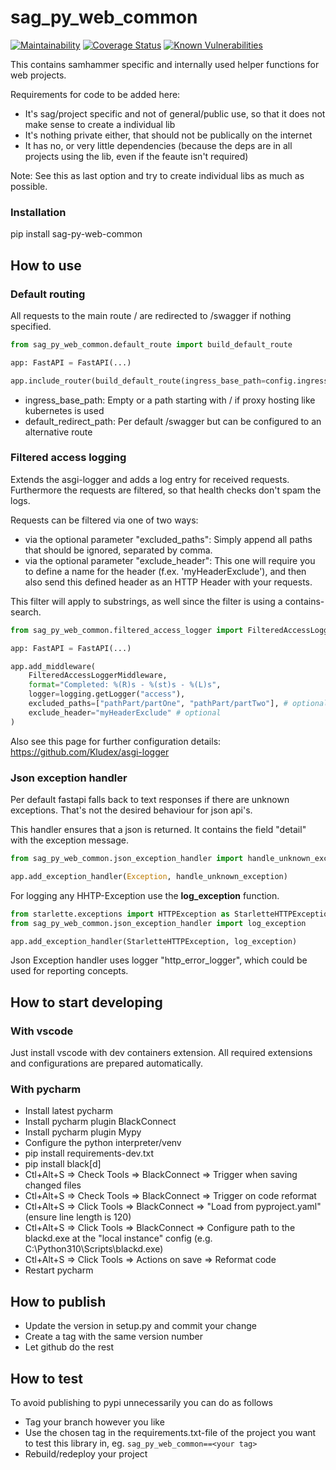 # sag_py_web_common

[![Maintainability][codeclimate-image]][codeclimate-url]
[![Coverage Status][coveralls-image]][coveralls-url]
[![Known Vulnerabilities][snyk-image]][snyk-url]

This contains samhammer specific and internally used helper functions for web projects.

Requirements for code to be added here:

- It's sag/project specific and not of general/public use, so that it does not make sense to create a individual lib
- It's nothing private either, that should not be publically on the internet
- It has no, or very little dependencies
  (because the deps are in all projects using the lib, even if the feaute isn't required)

Note: See this as last option and try to create individual libs as much as possible.

### Installation

pip install sag-py-web-common

## How to use

### Default routing

All requests to the main route / are redirected to /swagger if nothing specified.

```python
from sag_py_web_common.default_route import build_default_route

app: FastAPI = FastAPI(...)

app.include_router(build_default_route(ingress_base_path=config.ingress_base_path))
```

- ingress_base_path: Empty or a path starting with / if proxy hosting like kubernetes is used
- default_redirect_path: Per default /swagger but can be configured to an alternative route

### Filtered access logging

Extends the asgi-logger and adds a log entry for received requests.
Furthermore the requests are filtered, so that health checks don't spam the logs.

Requests can be filtered via one of two ways:

- via the optional parameter "excluded_paths": Simply append all paths that should be ignored, separated by comma.
- via the optional parameter "exclude_header": This one will require you to define a name for the header (f.ex. 'myHeaderExclude'), and then also send this defined header as an HTTP Header with your requests.

This filter will apply to substrings, as well since the filter is using a contains-search.

```python
from sag_py_web_common.filtered_access_logger import FilteredAccessLoggerMiddleware

app: FastAPI = FastAPI(...)

app.add_middleware(
    FilteredAccessLoggerMiddleware,
    format="Completed: %(R)s - %(st)s - %(L)s",
    logger=logging.getLogger("access"),
    excluded_paths=["pathPart/partOne", "pathPart/partTwo"], # optional
    exclude_header="myHeaderExclude" # optional
)
```

Also see this page for further configuration details: https://github.com/Kludex/asgi-logger

### Json exception handler

Per default fastapi falls back to text responses if there are unknown exceptions.
That's not the desired behaviour for json api's.

This handler ensures that a json is returned. It contains the field "detail" with the exception message.

```python
from sag_py_web_common.json_exception_handler import handle_unknown_exception

app.add_exception_handler(Exception, handle_unknown_exception)
```

For logging any HHTP-Exception use the **log_exception** function.

```python
from starlette.exceptions import HTTPException as StarletteHTTPException
from sag_py_web_common.json_exception_handler import log_exception

app.add_exception_handler(StarletteHTTPException, log_exception)
```

Json Exception handler uses logger "http_error_logger", which could be used for reporting concepts.

## How to start developing

### With vscode

Just install vscode with dev containers extension. All required extensions and configurations are prepared automatically.

### With pycharm

- Install latest pycharm
- Install pycharm plugin BlackConnect
- Install pycharm plugin Mypy
- Configure the python interpreter/venv
- pip install requirements-dev.txt
- pip install black[d]
- Ctl+Alt+S => Check Tools => BlackConnect => Trigger when saving changed files
- Ctl+Alt+S => Check Tools => BlackConnect => Trigger on code reformat
- Ctl+Alt+S => Click Tools => BlackConnect => "Load from pyproject.yaml" (ensure line length is 120)
- Ctl+Alt+S => Click Tools => BlackConnect => Configure path to the blackd.exe at the "local instance" config (e.g. C:\Python310\Scripts\blackd.exe)
- Ctl+Alt+S => Click Tools => Actions on save => Reformat code
- Restart pycharm

## How to publish

- Update the version in setup.py and commit your change
- Create a tag with the same version number
- Let github do the rest

## How to test

To avoid publishing to pypi unnecessarily you can do as follows

- Tag your branch however you like
- Use the chosen tag in the requirements.txt-file of the project you want to test this library in, eg. `sag_py_web_common==<your tag>`
- Rebuild/redeploy your project

[codeclimate-image]: https://api.codeclimate.com/v1/badges/533686a1f4d644151adb/maintainability
[codeclimate-url]: https://codeclimate.com/github/SamhammerAG/sag_py_web_common/maintainability
[coveralls-image]: https://coveralls.io/repos/github/SamhammerAG/sag_py_web_common/badge.svg?branch=master
[coveralls-url]: https://coveralls.io/github/SamhammerAG/sag_py_web_common?branch=master
[snyk-image]: https://snyk.io/test/github/SamhammerAG/sag_py_web_common/badge.svg
[snyk-url]: https://snyk.io/test/github/SamhammerAG/sag_py_web_common
